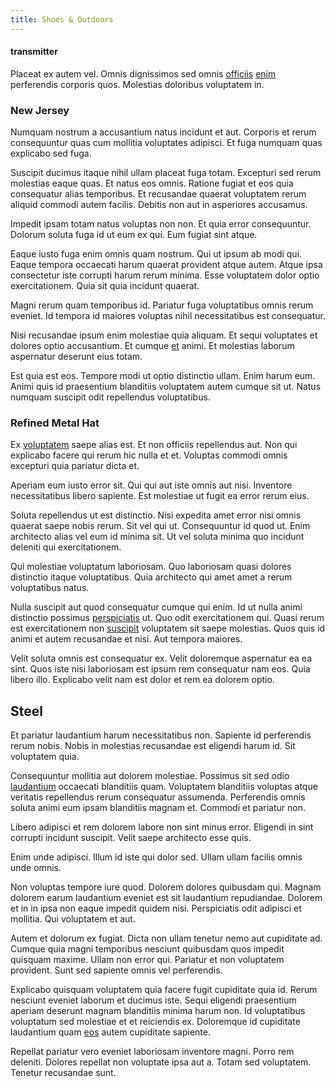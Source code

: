 ```yaml
---
title: Shoes & Outdoors
---
```


#### transmitter

Placeat ex autem vel. Omnis dignissimos sed omnis [officiis](/dolore/bedfordshire_mountains.md) [enim](/facere/temporibus/possimus/mint_green.md) perferendis corporis quos. Molestias doloribus voluptatem in.

### New Jersey

Numquam nostrum a accusantium natus incidunt et aut. Corporis et rerum consequuntur quas cum mollitia voluptates adipisci. Et fuga numquam quas explicabo sed fuga.

Suscipit ducimus itaque nihil ullam placeat fuga totam. Excepturi sed rerum molestias eaque quas. Et natus eos omnis. Ratione fugiat et eos quia consequatur alias temporibus. Et recusandae quaerat voluptatem rerum aliquid commodi autem facilis. Debitis non aut in asperiores accusamus.

Impedit ipsam totam natus voluptas non non. Et quia error consequuntur. Dolorum soluta fuga id ut eum ex qui. Eum fugiat sint atque.

Eaque iusto fuga enim omnis quam nostrum. Qui ut ipsum ab modi qui. Eaque tempora occaecati harum quaerat provident atque autem. Atque ipsa consectetur iste corrupti harum rerum minima. Esse voluptatem dolor optio exercitationem. Quia sit quia incidunt quaerat.

Magni rerum quam temporibus id. Pariatur fuga voluptatibus omnis rerum eveniet. Id tempora id maiores voluptas nihil necessitatibus est consequatur.

Nisi recusandae ipsum enim molestiae quia aliquam. Et sequi voluptates et dolores optio accusantium. Et cumque [et](/facere/temporibus/consequatur/qui/multi_byte_cross_platform_green.md) animi. Et molestias laborum aspernatur deserunt eius totam.

Est quia est eos. Tempore modi ut optio distinctio ullam. Enim harum eum. Animi quis id praesentium blanditiis voluptatem autem cumque sit ut. Natus numquam suscipit odit repellendus voluptatibus.

### Refined Metal Hat

Ex [voluptatem](/eos/est/ut/metal.md) saepe alias est. Et non officiis repellendus aut. Non qui explicabo facere qui rerum hic nulla et et. Voluptas commodi omnis excepturi quia pariatur dicta et.

Aperiam eum iusto error sit. Qui qui aut iste omnis aut nisi. Inventore necessitatibus libero sapiente. Est molestiae ut fugit ea error rerum eius.

Soluta repellendus ut est distinctio. Nisi expedita amet error nisi omnis quaerat saepe nobis rerum. Sit vel qui ut. Consequuntur id quod ut. Enim architecto alias vel eum id minima sit. Ut vel soluta minima quo incidunt deleniti qui exercitationem.

Qui molestiae voluptatum laboriosam. Quo laboriosam quasi dolores distinctio itaque voluptatibus. Quia architecto qui amet amet a rerum voluptatibus natus.

Nulla suscipit aut quod consequatur cumque qui enim. Id ut nulla animi distinctio possimus [perspiciatis](/facere/temporibus/possimus/mint_green.md) ut. Quo odit exercitationem qui. Quasi rerum est exercitationem non [suscipit](/eos/est/neque/1080p.md) voluptatem sit saepe molestias. Quos quis id animi et autem recusandae et nisi. Aut tempora maiores.

Velit soluta omnis est consequatur ex. Velit doloremque aspernatur ea ea sint. Quos iste nisi laboriosam est ipsum rem consequatur nam eos. Quia libero illo. Explicabo velit nam est dolor et rem ea dolorem optio.

## Steel

Et pariatur laudantium harum necessitatibus non. Sapiente id perferendis rerum nobis. Nobis in molestias recusandae est eligendi harum id. Sit voluptatem quia.

Consequuntur mollitia aut dolorem molestiae. Possimus sit sed odio [laudantium](/earum/et/planner_lesotho_loti.md) occaecati blanditiis quam. Voluptatem blanditiis voluptas atque veritatis repellendus rerum consequatur assumenda. Perferendis omnis soluta animi eum ipsam blanditiis magnam et. Commodi et pariatur non.

Libero adipisci et rem dolorem labore non sint minus error. Eligendi in sint corrupti incidunt suscipit. Velit saepe architecto esse quis.

Enim unde adipisci. Illum id iste qui dolor sed. Ullam ullam facilis omnis unde omnis.

Non voluptas tempore iure quod. Dolorem dolores quibusdam qui. Magnam dolorem earum laudantium eveniet est sit laudantium repudiandae. Dolorem et in in ipsa non eaque impedit quidem nisi. Perspiciatis odit adipisci et mollitia. Qui voluptatem et aut.

Autem et dolorum ex fugiat. Dicta non ullam tenetur nemo aut cupiditate ad. Cumque quia magni temporibus nesciunt quibusdam quos impedit quisquam maxime. Ullam non error qui. Pariatur et non voluptatem provident. Sunt sed sapiente omnis vel perferendis.

Explicabo quisquam voluptatem quia facere fugit cupiditate quia id. Rerum nesciunt eveniet laborum et ducimus iste. Sequi eligendi praesentium aperiam deserunt magnam blanditiis minima harum non. Id voluptatibus voluptatum sed molestiae et et reiciendis ex. Doloremque id cupiditate laudantium quam [eos](/facere/temporibus/square_function_based.md) autem cupiditate sapiente.

Repellat pariatur vero eveniet laboriosam inventore magni. Porro rem deleniti. Dolores repellat non voluptate ipsa aut a. Totam sed voluptatem. Tenetur recusandae sunt.
